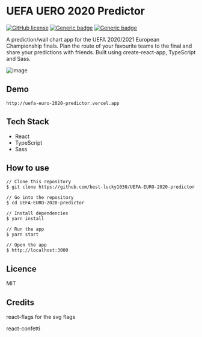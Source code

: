 # UEFA UERO 2020 Predictor

[![GitHub license](https://img.shields.io/github/license/Naereen/StrapDown.js.svg)](https://github.com/Naereen/StrapDown.js/blob/master/LICENSE)
[![Generic badge](https://img.shields.io/badge/</>-TypeScript-blue.svg)](https://shields.io/)
[![Generic badge](https://img.shields.io/badge/</>-React-blue.svg)](https://shields.io/)

A prediction/wall chart app for the UEFA 2020/2021 European Championship finals. Plan the route of your favourite teams to the final and share your predictions with friends. Built using create-react-app, TypeScript and Sass.

![image](https://raw.github.com/best-lucky1030/UEFA-EURO-2020-predictor/main/screenshots/readme-image.png)

## Demo

```
http://uefa-euro-2020-predictor.vercel.app
```

## Tech Stack

- React
- TypeScript
- Sass

## How to use

```
// Clone this repository
$ git clone https://github.com/best-lucky1030/UEFA-EURO-2020-predictor

// Go into the repository
$ cd UEFA-EURO-2020-predictor

// Install dependencies
$ yarn install

// Run the app
$ yarn start

// Open the app
$ http://localhost:3000
```

## Licence

MIT

## Credits

react-flags for the svg flags

react-confetti
